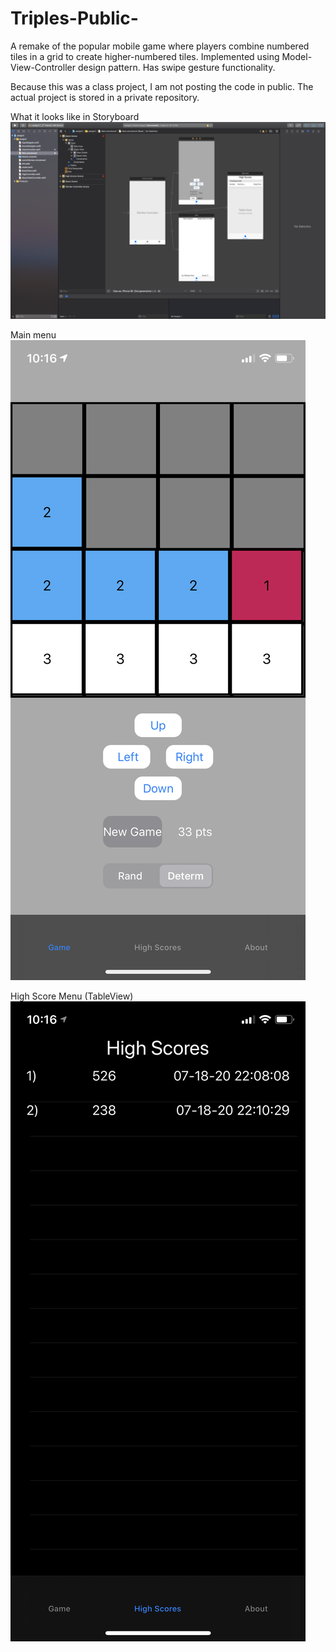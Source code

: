 # Triples-Public-
A remake of the popular mobile game where players combine numbered tiles in a grid to create higher-numbered tiles. Implemented using Model-View-Controller design pattern. Has swipe gesture functionality. 


Because this was a class project, I am not posting the code in public. The actual project is stored in a private repository. 


What it looks like in Storyboard
![picture](storyboard.png)


Main menu
![picture](main.png)


High Score Menu (TableView)
![picture](score.png)
